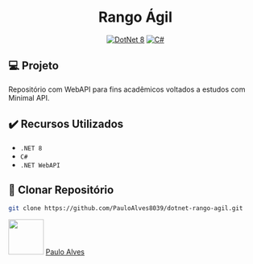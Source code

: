 <h1 align="center">Rango Ágil</h1>

<p align="center">
  <a href="https://learn.microsoft.com/pt-br/dotnet/"><img alt="DotNet 8" src="https://img.shields.io/badge/.NET-5C2D91?logo=.net&logoColor=white&style=for-the-badge" /></a>
  <a href="https://learn.microsoft.com/pt-br/dotnet/csharp/programming-guide/"><img alt="C#" src="https://img.shields.io/badge/C%23-239120?logo=c-sharp&logoColor=white&style=for-the-badge" /></a>
</p>

## :computer: Projeto

Repositório com WebAPI para fins acadêmicos voltados a estudos com Minimal API.

## ✔️ Recursos Utilizados

- `.NET 8`
- `C#`
- `.NET WebAPI`

## :floppy_disk: Clonar Repositório

```bash
git clone https://github.com/PauloAlves8039/dotnet-rango-agil.git
```

<a href="https://github.com/PauloAlves8039"><img src="https://avatars.githubusercontent.com/u/57012714?v=4" width=70></a>
[Paulo Alves](https://github.com/PauloAlves8039)
